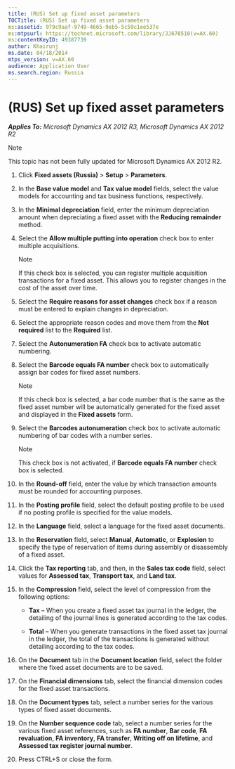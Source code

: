 ```yaml
---
title: (RUS) Set up fixed asset parameters
TOCTitle: (RUS) Set up fixed asset parameters
ms:assetid: 979c9aaf-9749-4665-9eb5-5c59c1ee537e
ms:mtpsurl: https://technet.microsoft.com/library/JJ678510(v=AX.60)
ms:contentKeyID: 49387739
author: Khairunj
ms.date: 04/18/2014
mtps_version: v=AX.60
audience: Application User
ms.search.region: Russia
---
```


# (RUS) Set up fixed asset parameters 


_**Applies To:** Microsoft Dynamics AX 2012 R3, Microsoft Dynamics AX 2012 R2_


> [!NOTE]
> <P>This topic has not been fully updated for Microsoft Dynamics AX 2012 R2.</P>



1.  Click **Fixed assets (Russia)** \> **Setup** \> **Parameters**.

2.  In the **Base value model** and **Tax value model** fields, select the value models for accounting and tax business functions, respectively.

3.  In the **Minimal depreciation** field, enter the minimum depreciation amount when depreciating a fixed asset with the **Reducing remainder** method.

4.  Select the **Allow multiple putting into operation** check box to enter multiple acquisitions.
    

    > [!NOTE]
    > <P>If this check box is selected, you can register multiple acquisition transactions for a fixed asset. This allows you to register changes in the cost of the asset over time.</P>



5.  Select the **Require reasons for asset changes** check box if a reason must be entered to explain changes in depreciation.

6.  Select the appropriate reason codes and move them from the **Not required** list to the **Required** list.

7.  Select the **Autonumeration FA** check box to activate automatic numbering.

8.  Select the **Barcode equals FA number** check box to automatically assign bar codes for fixed asset numbers.
    

    > [!NOTE]
    > <P>If this check box is selected, a bar code number that is the same as the fixed asset number will be automatically generated for the fixed asset and displayed in the <STRONG>Fixed assets</STRONG> form.</P>



9.  Select the **Barcodes autonumeration** check box to activate automatic numbering of bar codes with a number series.
    

    > [!NOTE]
    > <P>This check box is not activated, if <STRONG>Barcode equals FA number</STRONG> check box is selected.</P>



10. In the **Round-off** field, enter the value by which transaction amounts must be rounded for accounting purposes.

11. In the **Posting profile** field, select the default posting profile to be used if no posting profile is specified for the value models.

12. In the **Language** field, select a language for the fixed asset documents.

13. In the **Reservation** field, select **Manual**, **Automatic**, or **Explosion** to specify the type of reservation of items during assembly or disassembly of a fixed asset.

14. Click the **Tax reporting** tab, and then, in the **Sales tax code** field, select values for **Assessed tax**, **Transport tax**, and **Land tax**.

15. In the **Compression** field, select the level of compression from the following options:
    
      - **Tax** – When you create a fixed asset tax journal in the ledger, the detailing of the journal lines is generated according to the tax codes.
    
      - **Total** – When you generate transactions in the fixed asset tax journal in the ledger, the total of the transactions is generated without detailing according to the tax codes.

16. On the **Document** tab in the **Document location** field, select the folder where the fixed asset documents are to be saved.

17. On the **Financial dimensions** tab, select the financial dimension codes for the fixed asset transactions.

18. On the **Document types** tab, select a number series for the various types of fixed asset documents.

19. On the **Number sequence code** tab, select a number series for the various fixed asset references, such as **FA number**, **Bar code**, **FA revaluation**, **FA inventory**, **FA transfer**, **Writing off on lifetime**, and **Assessed tax register journal number**.

20. Press CTRL+S or close the form.

  


